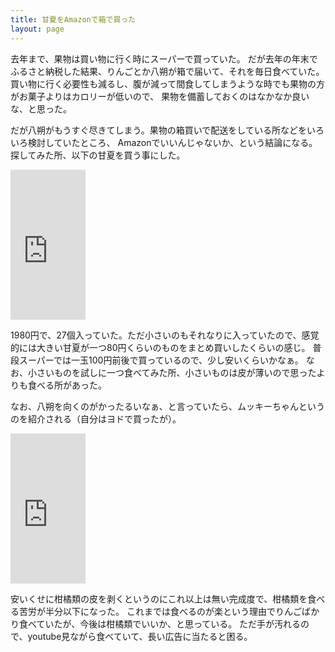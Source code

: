 ```yaml
---
title: 甘夏をAmazonで箱で買った
layout: page
---
```

去年まで、果物は買い物に行く時にスーパーで買っていた。
だが去年の年末でふるさと納税した結果、りんごとか八朔が箱で届いて、それを毎日食べていた。
買い物に行く必要性も減るし、腹が減って間食してしまうような時でも果物の方がお菓子よりはカロリーが低いので、
果物を備蓄しておくのはなかなか良いな、と思った。

だが八朔がもうすぐ尽きてしまう。果物の箱買いで配送をしている所などをいろいろ検討していたところ、
Amazonでいいんじゃないか、という結論になる。
探してみた所、以下の甘夏を買う事にした。

<iframe style="width:120px;height:240px;" marginwidth="0" marginheight="0" scrolling="no" frameborder="0" src="https://rcm-fe.amazon-adsystem.com/e/cm?ref=qf_sp_asin_til&t=karino203-22&m=amazon&o=9&p=8&l=as1&IS1=1&detail=1&asins=B0794PHZTG&bc1=ffffff&lt1=_top&fc1=333333&lc1=0066c0&bg1=ffffff&f=ifr"> </iframe>

1980円で、27個入っていた。ただ小さいのもそれなりに入っていたので、感覚的には大きい甘夏が一つ80円くらいのものをまとめ買いしたくらいの感じ。
普段スーパーでは一玉100円前後で買っているので、少し安いくらいかなぁ。
なお、小さいものを試しに一つ食べてみた所、小さいものは皮が薄いので思ったよりも食べる所があった。

なお、八朔を向くのがかったるいなぁ、と言っていたら、ムッキーちゃんというのを紹介される（自分はヨドで買ったが）。

<iframe style="width:120px;height:240px;" marginwidth="0" marginheight="0" scrolling="no" frameborder="0" src="https://rcm-fe.amazon-adsystem.com/e/cm?ref=qf_sp_asin_til&t=karino203-22&m=amazon&o=9&p=8&l=as1&IS1=1&detail=1&asins=B001TUY5MO&bc1=ffffff&lt1=_top&fc1=333333&lc1=0066c0&bg1=ffffff&f=ifr"> </iframe>

安いくせに柑橘類の皮を剥くというのにこれ以上は無い完成度で、柑橘類を食べる苦労が半分以下になった。
これまでは食べるのが楽という理由でりんごばかり食べていたが、今後は柑橘類でいいか、と思っている。
ただ手が汚れるので、youtube見ながら食べていて、長い広告に当たると困る。